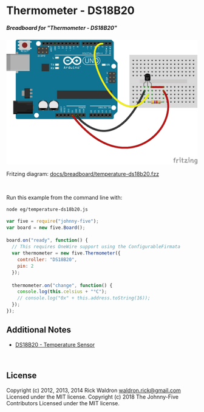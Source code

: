 <!--remove-start-->

# Thermometer - DS18B20

<!--remove-end-->






##### Breadboard for "Thermometer - DS18B20"



![docs/breadboard/temperature-ds18b20.png](breadboard/temperature-ds18b20.png)<br>

Fritzing diagram: [docs/breadboard/temperature-ds18b20.fzz](breadboard/temperature-ds18b20.fzz)

&nbsp;




Run this example from the command line with:
```bash
node eg/temperature-ds18b20.js
```


```javascript
var five = require("johnny-five");
var board = new five.Board();

board.on("ready", function() {
  // This requires OneWire support using the ConfigurableFirmata
  var thermometer = new five.Thermometer({
    controller: "DS18B20",
    pin: 2
  });

  thermometer.on("change", function() {
    console.log(this.celsius + "°C");
    // console.log("0x" + this.address.toString(16));
  });
});


```








## Additional Notes
- [DS18B20 - Temperature Sensor](http://www.maximintegrated.com/en/products/analog/sensors-and-sensor-interface/DS18S20.html)

&nbsp;

<!--remove-start-->

## License
Copyright (c) 2012, 2013, 2014 Rick Waldron <waldron.rick@gmail.com>
Licensed under the MIT license.
Copyright (c) 2018 The Johnny-Five Contributors
Licensed under the MIT license.

<!--remove-end-->
